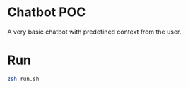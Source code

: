 # Chatbot POC
A very basic chatbot with predefined context from the user.

# Run
```bash
zsh run.sh
```